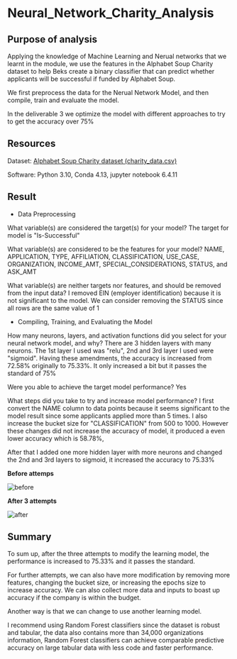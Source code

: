 # Neural_Network_Charity_Analysis

## Purpose of analysis

Applying the knowledge of Machine Learning and Nerual networks that we learnt in the module, we use the features in the Alphabet Soup Charity dataset to help Beks create a binary classifier that can predict whether applicants will be successful if funded by Alphabet Soup.

We first preprocess the data for the Nerual Network Model, and then compile, train and evaluate the model.

In the deliverable 3 we optimize the model with different approaches to try to get the accuracy over 75%

## Resources

Dataset: [Alphabet Soup Charity dataset (charity_data.csv)](https://2u-data-curriculum-team.s3.amazonaws.com/dataviz-online/module_19/charity_data.csv)

Software: Python 3.10, Conda 4.13, jupyter notebook 6.4.11

## Result

- Data Preprocessing

What variable(s) are considered the target(s) for your model?
The target for model is "Is-Successful"

What variable(s) are considered to be the features for your model?
NAME, APPLICATION, TYPE, AFFILIATION, CLASSIFICATION, USE_CASE, ORGANIZATION, INCOME_AMT, SPECIAL_CONSIDERATIONS, STATUS, and ASK_AMT

What variable(s) are neither targets nor features, and should be removed from the input data?
I removed EIN (employer identification) because it is not significant to the model. We can consider removing the STATUS since all rows are the same value of 1

- Compiling, Training, and Evaluating the Model

How many neurons, layers, and activation functions did you select for your neural network model, and why?
There are 3 hidden layers with many neurons. The 1st layer I used was "relu", 2nd and 3rd layer I used were "sigmoid". Having these amendments, the accuracy is increased from 72.58% originally to 75.33%. It only increased a bit but it passes the standard of 75%

Were you able to achieve the target model performance?
Yes

What steps did you take to try and increase model performance?
I first convert the NAME column to data points because it seems significant to the model result since some applicants applied more than 5 times. I also increase the bucket size for "CLASSIFICATION" from 500 to 1000.  However these changes did not increase the accuracy of model, it produced a even lower accuracy which is 58.78%,

After that I added one more hidden layer with more neurons and changed the 2nd and 3rd layers to sigmoid, it increased the accuracy to 75.33%

**Before attemps**

![before](https://user-images.githubusercontent.com/100378319/178060128-4bd42b62-f7c6-4713-99b6-61c07b8b395d.png)

**After 3 attempts**

![after](https://user-images.githubusercontent.com/100378319/178060134-4ca11aa1-0c7f-4450-a964-0ce8d99a3757.png)

## Summary

To sum up, after the three attempts to modify the learning model, the performance is increased to 75.33% and it passes the standard.

For further attempts, we can also have more modification by removing more features, changing the bucket size, or increasing the epochs size to increase accuracy. We can also collect more data and inputs to boast up accuracy if the company is within the budget.

Another way is that we can change to use another learning model.

I recommend using Random Forest classifiers since the dataset is robust and tabular, the data also contains more than 34,000 organizations information, Random Forest classifiers can achieve comparable predictive accuracy on large tabular data with less code and faster performance.

